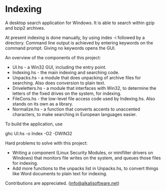 Indexing
========

A desktop search application for Windows. It is able to search within gzip and bzip2 archives.

At present indexing is done manually, by using index -i followed by a directory. Command line output is achieved by entering keywords on the command prompt. Giving no keywords opens the GUI.

An overview of the components of this project:

* UI.hs - a Win32 GUI, including the entry point.
* Indexing.hs - the main indexing and searching code.
* Unpacks.hs - a module that does unpacking of archive files for searching. Also does conversion to plain text.
* Driveletters.hs - a module that interfaces with Win32, to determine the letters of the fixed drives on the system, for indexing.
* FileCons.hs - the low-level file access code used by Indexing.hs. Also stands on its own as a library.
* Normalize.hs - a function that converts accents to unaccented characters, to make searching in European languages easier.

To build the application, use

ghc UI.hs -o Index -O2 -DWIN32

Hard problems to solve with this project:

* Writing a component (Linux Security Modules, or minifilter drivers on Windows) that monitors file writes on the system, and queues those files for indexing.
* Add more functions to the unpacks list in Unpacks.hs, to convert things like Word documents to plain text for indexing.

Contributions are appreciated. (info@alkalisoftware.net)

